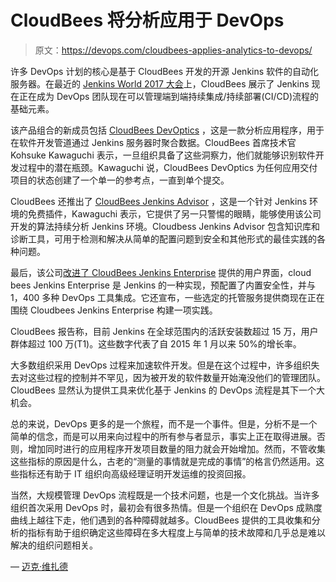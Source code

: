 # CloudBees 将分析应用于 DevOps

> 原文：<https://devops.com/cloudbees-applies-analytics-to-devops/>

许多 DevOps 计划的核心是基于 CloudBees 开发的开源 Jenkins 软件的自动化服务器。在最近的 [Jenkins World 2017 大会](https://www.cloudbees.com/jenkinsworld/home)上，CloudBees 展示了 Jenkins 现在正在成为 DevOps 团队现在可以管理端到端持续集成/持续部署(CI/CD)流程的基础元素。

该产品组合的新成员包括 [CloudBees DevOptics](https://www.cloudbees.com/press/cloudbees-launches-cloudbees-devoptics-delivering-unparalleled-devops-team-insights-and) ，这是一款分析应用程序，用于在软件开发管道通过 Jenkins 服务器时聚合数据。CloudBees 首席技术官 Kohsuke Kawaguchi 表示，一旦组织具备了这些洞察力，他们就能够识别软件开发过程中的潜在瓶颈。Kawaguchi 说，CloudBees DevOptics 为任何应用交付项目的状态创建了一个单一的参考点，一直到单个提交。

CloudBees 还推出了 [CloudBees Jenkins Advisor](https://www.cloudbees.com/press/new-cloudbees-jenkins-advisor-service-actively-analyzes-any-jenkins-environment-and-advises) ，这是一个针对 Jenkins 环境的免费插件，Kawaguchi 表示，它提供了另一只警惕的眼睛，能够使用该公司开发的算法持续分析 Jenkins 环境。Cloudbess Jenkins Advisor 包含知识库和诊断工具，可用于检测和解决从简单的配置问题到安全和其他形式的最佳实践的各种问题。

最后，该公司[改进了 CloudBees Jenkins Enterprise](https://www.cloudbees.com/press/cloudbees-introduces-new-user-experience-teams-using-jenkins-accelerate-continuous-delivery) 提供的用户界面，cloud bees Jenkins Enterprise 是 Jenkins 的一种实现，预配置了内置安全性，并与 1，400 多种 DevOps 工具集成。它还宣布，一些选定的托管服务提供商现在正在围绕 Cloudbees Jenkins Enterprise 构建一项实践。

CloudBees 报告称，目前 Jenkins 在全球范围内的活跃安装数超过 15 万，用户群体超过 100 万(T1)。这些数字代表了自 2015 年 1 月以来 50%的增长率。

大多数组织采用 DevOps 过程来加速软件开发。但是在这个过程中，许多组织失去对这些过程的控制并不罕见，因为被开发的软件数量开始淹没他们的管理团队。CloudBees 显然认为提供工具来优化基于 Jenkins 的 DevOps 流程是其下一个大机会。

总的来说，DevOps 更多的是一个旅程，而不是一个事件。但是，分析不是一个简单的信念，而是可以用来向过程中的所有参与者显示，事实上正在取得进展。否则，增加同时进行的应用程序开发项目数量的阻力就会开始增加。然而，不管收集这些指标的原因是什么，古老的“测量的事情就是完成的事情”的格言仍然适用。这些指标还有助于 IT 组织向高级经理证明开发运维的投资回报。

当然，大规模管理 DevOps 流程既是一个技术问题，也是一个文化挑战。当许多组织首次采用 DevOps 时，最初会有很多热情。但是一个组织在 DevOps 成熟度曲线上越往下走，他们遇到的各种障碍就越多。CloudBees 提供的工具收集和分析的指标有助于组织确定这些障碍在多大程度上与简单的技术故障和几乎总是难以解决的组织问题相关。

— [迈克·维扎德](https://devops.com/author/mike-vizard/)